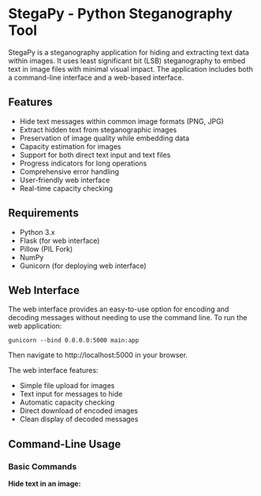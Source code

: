 # StegaPy - Python Steganography Tool

StegaPy is a steganography application for hiding and extracting text data within images. It uses least significant bit (LSB) steganography to embed text in image files with minimal visual impact. The application includes both a command-line interface and a web-based interface.

## Features

- Hide text messages within common image formats (PNG, JPG)
- Extract hidden text from steganographic images
- Preservation of image quality while embedding data
- Capacity estimation for images
- Support for both direct text input and text files
- Progress indicators for long operations
- Comprehensive error handling
- User-friendly web interface
- Real-time capacity checking

## Requirements

- Python 3.x
- Flask (for web interface)
- Pillow (PIL Fork)
- NumPy
- Gunicorn (for deploying web interface)

## Web Interface

The web interface provides an easy-to-use option for encoding and decoding messages without needing to use the command line. To run the web application:

```
gunicorn --bind 0.0.0.0:5000 main:app
```

Then navigate to http://localhost:5000 in your browser.

The web interface features:
- Simple file upload for images
- Text input for messages to hide
- Automatic capacity checking
- Direct download of encoded images
- Clean display of decoded messages

## Command-Line Usage

### Basic Commands

**Hide text in an image:**
